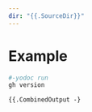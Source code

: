 ```yaml
---
dir: "{{.SourceDir}}"
---
```


# Example

```sh
#-yodoc run
gh version
```

```
{{.CombinedOutput -}
```
